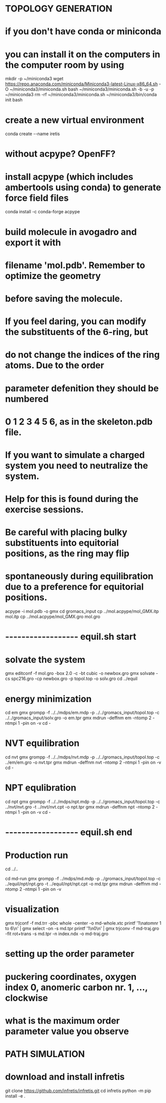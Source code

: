 # 		TOPOLOGY GENERATION
# if you don't have conda or miniconda
# you can install it on the computers in the computer room by using
mkdir -p ~/miniconda3
wget https://repo.anaconda.com/miniconda/Miniconda3-latest-Linux-x86_64.sh -O ~/miniconda3/miniconda.sh
bash ~/miniconda3/miniconda.sh -b -u -p ~/miniconda3
rm -rf ~/miniconda3/miniconda.sh
~/miniconda3/bin/conda init bash

# create a new virtual environment
conda create --name iretis

# without acpype? OpenFF?
# install acpype (which includes ambertools using conda) to generate force field files
conda install -c conda-forge acpype

# build molecule in avogadro and export it with
# filename 'mol.pdb'. Remember to optimize the geometry
# before saving the molecule.
# If you feel daring, you can modify the substituents of the 6-ring, but
# do not change the indices of the ring atoms. Due to the order
# parameter defenition they should be numbered
# 0 1 2 3 4 5 6, as in the skeleton.pdb file.
# If you want to simulate a charged system you need to neutralize the system.
# Help for this is found during the exercise sessions.
# Be careful with placing bulky substituents into equitorial positions, as the ring may flip
# spontaneously during equilibration due to a preference for equitorial positions.
acpype -i mol.pdb -o gmx
cd gromacs_input
cp ../mol.acpype/mol_GMX.itp mol.itp
cp ../mol.acpype/mol_GMX.gro mol.gro

# ------------------ equil.sh start
# solvate the system
gmx editconf -f mol.gro -box 2.0 -c -bt cubic -o newbox.gro
gmx solvate -cs spc216.gro -cp newbox.gro -p topol.top -o solv.gro
cd ../equil

# energy minimization
cd em
gmx grompp -f ../../mdps/em.mdp -p ../../gromacs_input/topol.top -c ../../gromacs_input/solv.gro -o em.tpr
gmx mdrun -deffnm em -ntomp 2 -ntmpi 1 -pin on -v
cd -

# NVT equilibration
cd nvt
gmx grompp -f ../../mdps/nvt.mdp -p ../../gromacs_input/topol.top -c ../em/em.gro -o nvt.tpr
gmx mdrun -deffnm nvt -ntomp 2 -ntmpi 1 -pin on -v
cd -

# NPT equlibration
cd npt
gmx grompp -f ../../mdps/npt.mdp -p ../../gromacs_input/topol.top -c ../nvt/nvt.gro -t ../nvt/nvt.cpt -o npt.tpr
gmx mdrun -deffnm npt -ntomp 2 -ntmpi 1 -pin on -v
cd -
# ------------------ equil.sh end

# Production run
cd ../..

cd md-run
gmx grompp -f ../mdps/md.mdp -p ../gromacs_input/topol.top -c ../equil/npt/npt.gro -t ../equil/npt/npt.cpt -o md.tpr
gmx mdrun -deffnm md -ntomp 2 -ntmpi 1 -pin on -v


# visualization
gmx trjconf -f md.trr -pbc whole -center -o md-whole.xtc
printf '1\natomnr 1 to 6\n' | gmx select -on -s md.tpr
printf '1\n0\n' | gmx trjconv -f md-traj.gro -fit rot+trans -s md.tpr -n index.ndx -o md-traj.gro

# setting up the order parameter
# puckering coordinates, oxygen index 0, anomeric carbon nr. 1, ..., clockwise
# what is the maximum order parameter value you observe

#		PATH SIMULATION
# download and install infretis
git clone https://github.com/infretis/infretis.git
cd infretis
python -m pip install -e .
